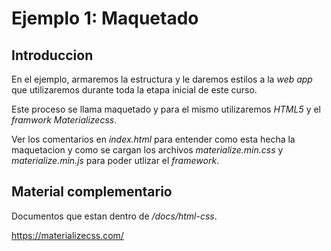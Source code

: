 # Ejemplo 1: Maquetado

## Introduccion

En el ejemplo, armaremos la estructura y le daremos estilos a la _web app_ que utilizaremos durante toda la etapa inicial de este curso.

Este proceso se llama maquetado y para el mismo utilizaremos _HTML5_ y el _framwork Materializecss_.

Ver los comentarios en _index.html_ para entender como esta hecha la maquetacion y como se cargan los archivos _materialize.min.css_ y _materialize.min.js_ para poder utlizar el _framework_.

## Material complementario

Documentos que estan dentro de _/docs/html-css_.

https://materializecss.com/

